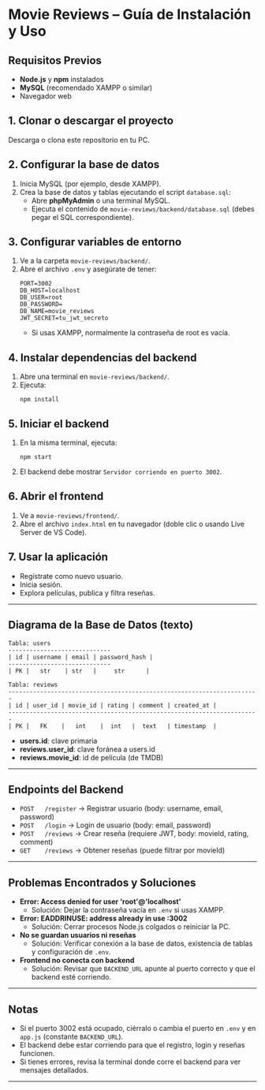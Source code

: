 # Movie Reviews – Guía de Instalación y Uso

## Requisitos Previos
- **Node.js** y **npm** instalados
- **MySQL** (recomendado XAMPP o similar)
- Navegador web

## 1. Clonar o descargar el proyecto
Descarga o clona este repositorio en tu PC.

## 2. Configurar la base de datos
1. Inicia MySQL (por ejemplo, desde XAMPP).
2. Crea la base de datos y tablas ejecutando el script `database.sql`:
   - Abre **phpMyAdmin** o una terminal MySQL.
   - Ejecuta el contenido de `movie-reviews/backend/database.sql` (debes pegar el SQL correspondiente).

## 3. Configurar variables de entorno
1. Ve a la carpeta `movie-reviews/backend/`.
2. Abre el archivo `.env` y asegúrate de tener:
   ```
   PORT=3002
   DB_HOST=localhost
   DB_USER=root
   DB_PASSWORD=
   DB_NAME=movie_reviews
   JWT_SECRET=tu_jwt_secreto
   ```
   - Si usas XAMPP, normalmente la contraseña de root es vacía.

## 4. Instalar dependencias del backend
1. Abre una terminal en `movie-reviews/backend/`.
2. Ejecuta:
   ```
   npm install
   ```

## 5. Iniciar el backend
1. En la misma terminal, ejecuta:
   ```
   npm start
   ```
2. El backend debe mostrar `Servidor corriendo en puerto 3002`.

## 6. Abrir el frontend
1. Ve a `movie-reviews/frontend/`.
2. Abre el archivo `index.html` en tu navegador (doble clic o usando Live Server de VS Code).

## 7. Usar la aplicación
- Regístrate como nuevo usuario.
- Inicia sesión.
- Explora películas, publica y filtra reseñas.

---

## Diagrama de la Base de Datos (texto)

```
Tabla: users
-----------------------------
| id | username | email | password_hash |
-----------------------------
| PK |   str    | str   |     str      |

Tabla: reviews
-----------------------------------------------------------------------
| id | user_id | movie_id | rating | comment | created_at |
-----------------------------------------------------------------------
| PK |   FK    |   int    |  int   |  text   | timestamp  |
```
- **users.id**: clave primaria
- **reviews.user_id**: clave foránea a users.id
- **reviews.movie_id**: id de película (de TMDB)

---

## Endpoints del Backend

- `POST   /register`   → Registrar usuario (body: username, email, password)
- `POST   /login`      → Login de usuario (body: email, password)
- `POST   /reviews`    → Crear reseña (requiere JWT, body: movieId, rating, comment)
- `GET    /reviews`    → Obtener reseñas (puede filtrar por movieId)

---

## Problemas Encontrados y Soluciones

- **Error: Access denied for user 'root'@'localhost'**
  - Solución: Dejar la contraseña vacía en `.env` si usas XAMPP.
- **Error: EADDRINUSE: address already in use :3002**
  - Solución: Cerrar procesos Node.js colgados o reiniciar la PC.
- **No se guardan usuarios ni reseñas**
  - Solución: Verificar conexión a la base de datos, existencia de tablas y configuración de `.env`.
- **Frontend no conecta con backend**
  - Solución: Revisar que `BACKEND_URL` apunte al puerto correcto y que el backend esté corriendo.

---

## Notas
- Si el puerto 3002 está ocupado, ciérralo o cambia el puerto en `.env` y en `app.js` (constante `BACKEND_URL`).
- El backend debe estar corriendo para que el registro, login y reseñas funcionen.
- Si tienes errores, revisa la terminal donde corre el backend para ver mensajes detallados.

---

